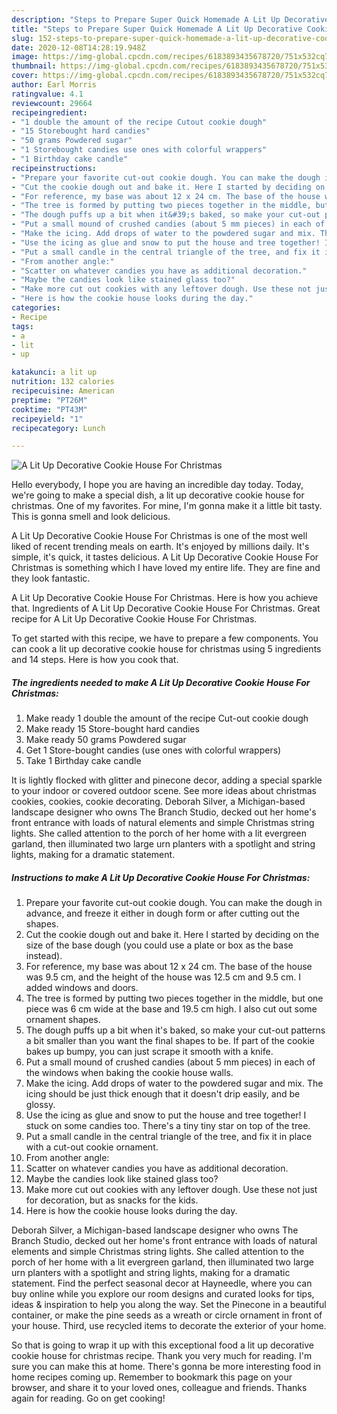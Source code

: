 ```yaml
---
description: "Steps to Prepare Super Quick Homemade A Lit Up Decorative Cookie House For Christmas"
title: "Steps to Prepare Super Quick Homemade A Lit Up Decorative Cookie House For Christmas"
slug: 152-steps-to-prepare-super-quick-homemade-a-lit-up-decorative-cookie-house-for-christmas
date: 2020-12-08T14:28:19.948Z
image: https://img-global.cpcdn.com/recipes/6183893435678720/751x532cq70/a-lit-up-decorative-cookie-house-for-christmas-recipe-main-photo.jpg
thumbnail: https://img-global.cpcdn.com/recipes/6183893435678720/751x532cq70/a-lit-up-decorative-cookie-house-for-christmas-recipe-main-photo.jpg
cover: https://img-global.cpcdn.com/recipes/6183893435678720/751x532cq70/a-lit-up-decorative-cookie-house-for-christmas-recipe-main-photo.jpg
author: Earl Morris
ratingvalue: 4.1
reviewcount: 29664
recipeingredient:
- "1 double the amount of the recipe Cutout cookie dough"
- "15 Storebought hard candies"
- "50 grams Powdered sugar"
- "1 Storebought candies use ones with colorful wrappers"
- "1 Birthday cake candle"
recipeinstructions:
- "Prepare your favorite cut-out cookie dough. You can make the dough in advance, and freeze it either in dough form or after cutting out the shapes."
- "Cut the cookie dough out and bake it. Here I started by deciding on the size of the base dough (you could use a plate or box as the base instead)."
- "For reference, my base was about 12 x 24 cm. The base of the house was 9.5 cm, and the height of the house was 12.5 cm and 9.5 cm. I added windows and doors."
- "The tree is formed by putting two pieces together in the middle, but one piece was 6 cm wide at the base and 19.5 cm high. I also cut out some ornament shapes."
- "The dough puffs up a bit when it&#39;s baked, so make your cut-out patterns a bit smaller than you want the final shapes to be. If part of the cookie bakes up bumpy, you can just scrape it smooth with a knife."
- "Put a small mound of crushed candies (about 5 mm pieces) in each of the windows when baking the cookie house walls."
- "Make the icing. Add drops of water to the powdered sugar and mix. The icing should be just thick enough that it doesn&#39;t drip easily, and be glossy."
- "Use the icing as glue and snow to put the house and tree together! I stuck on some candies too. There&#39;s a tiny tiny star on top of the tree."
- "Put a small candle in the central triangle of the tree, and fix it in place with a cut-out cookie ornament."
- "From another angle:"
- "Scatter on whatever candies you have as additional decoration."
- "Maybe the candies look like stained glass too?"
- "Make more cut out cookies with any leftover dough. Use these not just for decoration, but as snacks for the kids."
- "Here is how the cookie house looks during the day."
categories:
- Recipe
tags:
- a
- lit
- up

katakunci: a lit up 
nutrition: 132 calories
recipecuisine: American
preptime: "PT26M"
cooktime: "PT43M"
recipeyield: "1"
recipecategory: Lunch

---
```



![A Lit Up Decorative Cookie House For Christmas](https://img-global.cpcdn.com/recipes/6183893435678720/751x532cq70/a-lit-up-decorative-cookie-house-for-christmas-recipe-main-photo.jpg)

Hello everybody, I hope you are having an incredible day today. Today, we're going to make a special dish, a lit up decorative cookie house for christmas. One of my favorites. For mine, I'm gonna make it a little bit tasty. This is gonna smell and look delicious.

A Lit Up Decorative Cookie House For Christmas is one of the most well liked of recent trending meals on earth. It's enjoyed by millions daily. It's simple, it's quick, it tastes delicious. A Lit Up Decorative Cookie House For Christmas is something which I have loved my entire life. They are fine and they look fantastic.

A Lit Up Decorative Cookie House For Christmas. Here is how you achieve that. Ingredients of A Lit Up Decorative Cookie House For Christmas. Great recipe for A Lit Up Decorative Cookie House For Christmas.


To get started with this recipe, we have to prepare a few components. You can cook a lit up decorative cookie house for christmas using 5 ingredients and 14 steps. Here is how you cook that.

<!--inarticleads1-->

##### The ingredients needed to make A Lit Up Decorative Cookie House For Christmas:

1. Make ready 1 double the amount of the recipe Cut-out cookie dough
1. Make ready 15 Store-bought hard candies
1. Make ready 50 grams Powdered sugar
1. Get 1 Store-bought candies (use ones with colorful wrappers)
1. Take 1 Birthday cake candle


It is lightly flocked with glitter and pinecone decor, adding a special sparkle to your indoor or covered outdoor scene. See more ideas about christmas cookies, cookies, cookie decorating. Deborah Silver, a Michigan-based landscape designer who owns The Branch Studio, decked out her home&#39;s front entrance with loads of natural elements and simple Christmas string lights. She called attention to the porch of her home with a lit evergreen garland, then illuminated two large urn planters with a spotlight and string lights, making for a dramatic statement. 

<!--inarticleads2-->

##### Instructions to make A Lit Up Decorative Cookie House For Christmas:

1. Prepare your favorite cut-out cookie dough. You can make the dough in advance, and freeze it either in dough form or after cutting out the shapes.
1. Cut the cookie dough out and bake it. Here I started by deciding on the size of the base dough (you could use a plate or box as the base instead).
1. For reference, my base was about 12 x 24 cm. The base of the house was 9.5 cm, and the height of the house was 12.5 cm and 9.5 cm. I added windows and doors.
1. The tree is formed by putting two pieces together in the middle, but one piece was 6 cm wide at the base and 19.5 cm high. I also cut out some ornament shapes.
1. The dough puffs up a bit when it&#39;s baked, so make your cut-out patterns a bit smaller than you want the final shapes to be. If part of the cookie bakes up bumpy, you can just scrape it smooth with a knife.
1. Put a small mound of crushed candies (about 5 mm pieces) in each of the windows when baking the cookie house walls.
1. Make the icing. Add drops of water to the powdered sugar and mix. The icing should be just thick enough that it doesn&#39;t drip easily, and be glossy.
1. Use the icing as glue and snow to put the house and tree together! I stuck on some candies too. There&#39;s a tiny tiny star on top of the tree.
1. Put a small candle in the central triangle of the tree, and fix it in place with a cut-out cookie ornament.
1. From another angle:
1. Scatter on whatever candies you have as additional decoration.
1. Maybe the candies look like stained glass too?
1. Make more cut out cookies with any leftover dough. Use these not just for decoration, but as snacks for the kids.
1. Here is how the cookie house looks during the day.


Deborah Silver, a Michigan-based landscape designer who owns The Branch Studio, decked out her home&#39;s front entrance with loads of natural elements and simple Christmas string lights. She called attention to the porch of her home with a lit evergreen garland, then illuminated two large urn planters with a spotlight and string lights, making for a dramatic statement. Find the perfect seasonal decor at Hayneedle, where you can buy online while you explore our room designs and curated looks for tips, ideas &amp; inspiration to help you along the way. Set the Pinecone in a beautiful container, or make the pine seeds as a wreath or circle ornament in front of your house. Third, use recycled items to decorate the exterior of your home. 

So that is going to wrap it up with this exceptional food a lit up decorative cookie house for christmas recipe. Thank you very much for reading. I'm sure you can make this at home. There's gonna be more interesting food in home recipes coming up. Remember to bookmark this page on your browser, and share it to your loved ones, colleague and friends. Thanks again for reading. Go on get cooking!
